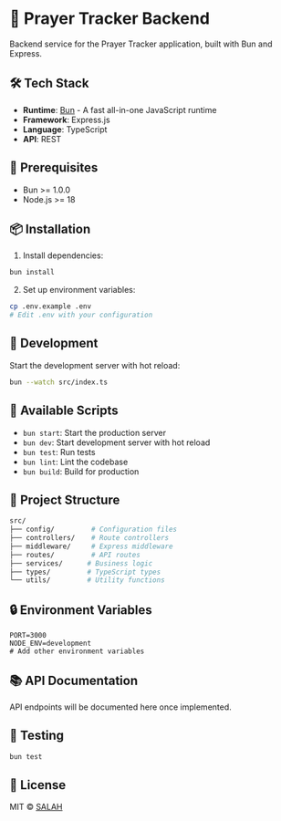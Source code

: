 # 🚀 Prayer Tracker Backend

Backend service for the Prayer Tracker application, built with Bun and Express.

## 🛠️ Tech Stack

- **Runtime**: [Bun](https://bun.sh) - A fast all-in-one JavaScript runtime
- **Framework**: Express.js
- **Language**: TypeScript
- **API**: REST

## 🔧 Prerequisites

- Bun >= 1.0.0
- Node.js >= 18

## 📦 Installation

1. Install dependencies:

```bash
bun install
```

2. Set up environment variables:

```bash
cp .env.example .env
# Edit .env with your configuration
```

## 🚀 Development

Start the development server with hot reload:

```bash
bun --watch src/index.ts
```

## 📝 Available Scripts

- `bun start`: Start the production server
- `bun dev`: Start development server with hot reload
- `bun test`: Run tests
- `bun lint`: Lint the codebase
- `bun build`: Build for production

## 📁 Project Structure

```bash
src/
├── config/         # Configuration files
├── controllers/    # Route controllers
├── middleware/     # Express middleware
├── routes/         # API routes
├── services/      # Business logic
├── types/         # TypeScript types
└── utils/         # Utility functions
```

## 🔒 Environment Variables

```env
PORT=3000
NODE_ENV=development
# Add other environment variables
```

## 📚 API Documentation

API endpoints will be documented here once implemented.

## 🧪 Testing

```bash
bun test
```

## 📄 License

MIT © [SALAH](mailto:salah.dev@gmail.com)
